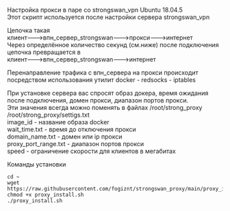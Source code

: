 Настройка прокси в паре со strongswan_vpn Ubuntu 18.04.5  
Этот скрипт используется после настройки сервера strongswan_vpn  

Цепочка такая  
клиент--->впн_сервер_strongswan--->прокси--->интернет  
Через определённое количество секунд (см.ниже) после подключения цепочка превращается в  
клиент--->впн_сервер_strongswan--->интернет  

Перенаправление трафика с впн_сервера на прокси происходит посредством использования утилит docker - redsocks - iptables  

При установке сервера вас спросят образ докера, время ожидания после подключения, домен прокси, диапазон портов прокси.  
Эти значения всегда можно поменять в файлах /root/strong_proxy  
/root/strong_proxy/settigs.txt  
image_id - название образа docker  
wait_time.txt - время до отключения прокси   
domain_name.txt - домен или ip прокси  
proxy_port_range.txt - диапазон портов прокси  
speed - ограничение скорости для клиентов в мегабитах  

Команды установки  
``` 
cd ~
wget https://raw.githubusercontent.com/fogiznt/strongswan_proxy/main/proxy_install.sh
chmod +x proxy_install.sh
./proxy_install.sh
```

